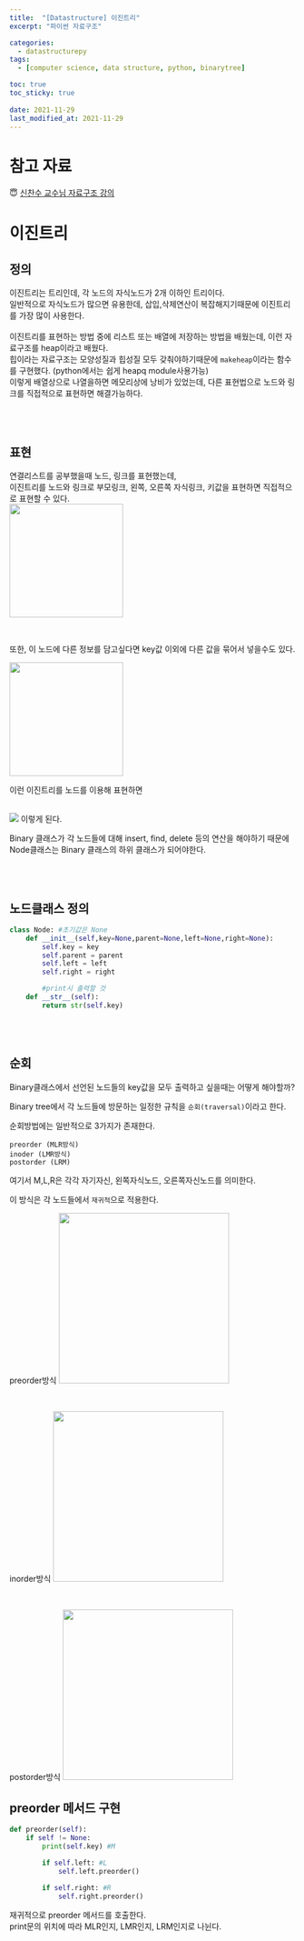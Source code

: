 ```yaml
---
title:  "[Datastructure] 이진트리"
excerpt: "파이썬 자료구조"

categories:
  - datastructurepy
tags:
  - [computer science, data structure, python, binarytree]

toc: true
toc_sticky: true
 
date: 2021-11-29
last_modified_at: 2021-11-29
---
```


# 참고 자료 
😇 [신찬수 교수님 자료구조 강의](https://www.youtube.com/c/ChanSuShin/featured)   

# 이진트리

## 정의
이진트리는 트리인데, 각 노드의 자식노드가 2개 이하인 트리이다.  
일반적으로 자식노드가 많으면 유용한데, 삽입,삭제연산이 복잡해지기때문에 이진트리를 가장 많이 사용한다.  
<br>
이진트리를 표현하는 방법 중에 리스트 또는 배열에 저장하는 방법을 배웠는데, 이런 자료구조를 heap이라고 배웠다.  
힙이라는 자료구조는 모양성질과 힙성질 모두 갖춰야하기때문에 `makeheap`이라는 함수를 구현했다. (python에서는 쉽게 heapq module사용가능)  
이렇게 배열상으로 나열을하면 메모리상에 낭비가 있었는데, 다른 표현법으로 노드와 링크를 직접적으로 표현하면 해결가능하다.  

<br><br>

## 표현

연결리스트를 공부했을때 노드, 링크를 표현했는데,  
이진트리를 노드와 링크로 부모링크, 왼쪽, 오른쪽 자식링크, 키값을 표현하면 직접적으로 표현할 수 있다.  
<img src="https://user-images.githubusercontent.com/76278794/143864541-71179a8c-0e2e-48f0-8370-6c048a30439e.jpeg" width="200"> 

<br>

또한, 이 노드에 다른 정보를 담고싶다면 key값 이외에 다른 값을 묶어서 넣을수도 있다.  



<img src= "https://user-images.githubusercontent.com/76278794/143864582-bfdf16c6-08ad-43b3-9157-cd0bc3842adb.jpeg" width="200">   

이런 이진트리를 노드를 이용해 표현하면

<br>


<img src="https://user-images.githubusercontent.com/76278794/143864622-764e19d3-faee-4751-8a51-9aefece43a4e.jpeg">  
이렇게 된다.


Binary 클래스가 각 노드들에 대해 insert, find, delete 등의 연산을 해야하기 때문에 Node클래스는 Binary 클래스의 하위 클래스가 되어야한다.  

<br><br>

## 노드클래스 정의

```python
class Node: #초기값은 None
    def __init__(self,key=None,parent=None,left=None,right=None):
        self.key = key
        self.parent = parent
        self.left = left
        self.right = right

        #print시 출력할 것
    def __str__(self):
        return str(self.key)
```

<br><br>

## 순회

Binary클래스에서 선언된 노드들의 key값을 모두 출력하고 싶을때는 어떻게 해야할까?  

Binary tree에서 각 노드들에 방문하는 일정한 규칙을 `순회(traversal)`이라고 한다.  

순회방법에는 일반적으로 3가지가 존재한다.

    preorder (MLR방식)
    inoder (LMR방식)
    postorder (LRM)

여기서 M,L,R은 각각 자기자신, 왼쪽자식노드, 오른쪽자신노드를 의미한다.  

이 방식은 각 노드들에서 `재귀적`으로 적용한다.  



preorder방식
<img src="https://user-images.githubusercontent.com/76278794/143872059-1d1bd055-56b0-431d-b92d-60e365378e17.jpeg" width="300">

<br>

inorder방식
<img src="https://user-images.githubusercontent.com/76278794/143869925-ea371da3-24d1-4d8e-b22e-433533db915c.jpeg" width="300">

<br>

postorder방식
<img src="https://user-images.githubusercontent.com/76278794/143870344-329974b9-ddfa-43d8-b05d-326812d881ea.jpeg" width="300">


## preorder 메서드 구현

```python
def preorder(self):
    if self != None:
        print(self.key) #M

        if self.left: #L
            self.left.preorder()

        if self.right: #R
            self.right.preorder()
```

재귀적으로 preorder 메서드를 호출한다.  
print문의 위치에 따라 MLR인지, LMR인지, LRM인지로 나뉜다.  





